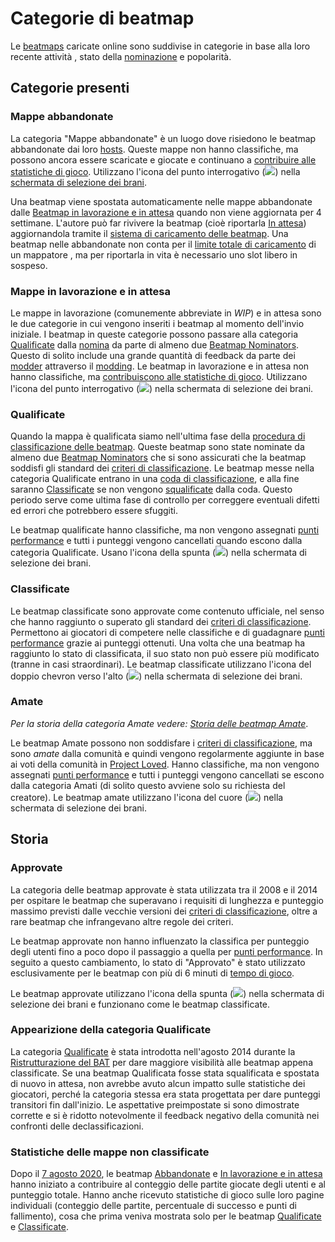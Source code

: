 # Categorie di beatmap

Le [beatmaps](/wiki/Beatmap) caricate online sono suddivise in categorie in base alla loro recente attività , stato della [nominazione](/wiki/Beatmap_ranking_procedure#qualification) e popolarità.

## Categorie presenti

### Mappe abbandonate

La categoria "Mappe abbandonate" è un luogo dove risiedono le beatmap abbandonate dai loro [hosts](/wiki/Beatmap/Beatmap_host). Queste mappe non hanno classifiche, ma possono ancora essere scaricate e giocate e continuano a [contribuire alle statistiche di gioco](#statistiche-delle-mappe-non-classificate). Utilizzano l'icona del punto interrogativo (![](/wiki/shared/status/graveyard.png)) nella [schermata di selezione dei brani](/wiki/Client/Interface#song-select).

Una beatmap viene spostata automaticamente nelle mappe abbandonate dalle [Beatmap in lavorazione e in attesa](#mappe-in-lavorazione-e-in-attesa) quando non viene aggiornata per 4 settimane. L'autore può far rivivere la beatmap (cioè riportarla [In attesa](#mappe-in-lavorazione-e-in-attesa)) aggiornandola tramite il [sistema di caricamento delle beatmap](/wiki/Beatmapping/Beatmap_submission). Una beatmap nelle abbandonate non conta per il [limite totale di caricamento](/wiki/osu!supporter#limiti-aumentati) di un mappatore , ma per riportarla in vita è necessario uno slot libero in sospeso.

### Mappe in lavorazione e in attesa

Le mappe in lavorazione (comunemente abbreviate in *WIP*) e in attesa sono le due categorie in cui vengono inseriti i beatmap al momento dell'invio iniziale. I beatmap in queste categorie possono passare alla categoria [Qualificate](#qualificate) dalla [nomina](/wiki/Beatmap_ranking_procedure#nominations) da parte di almeno due [Beatmap Nominators](/wiki/People/Beatmap_Nominators). Questo di solito include una grande quantità di feedback da parte dei [modder](/wiki/Modding/Modder) attraverso il [modding](/wiki/Modding). Le beatmap in lavorazione e in attesa non hanno classifiche, ma [contribuiscono alle statistiche di gioco](#statistiche-delle-mappe-non-classificate). Utilizzano l'icona del punto interrogativo (![](/wiki/shared/status/pending.png)) nella schermata di selezione dei brani.

### Qualificate

Quando la mappa è qualificata siamo nell'ultima fase della [procedura di classificazione delle beatmap](/wiki/Beatmap_ranking_procedure). Queste beatmap sono state nominate da almeno due [Beatmap Nominators](/wiki/People/Beatmap_Nominators) che si sono assicurati che la beatmap soddisfi gli standard dei [criteri di classificazione](/wiki/Ranking_criteria). Le beatmap messe nella categoria Qualificate entrano in una [coda di classificazione](/wiki/Beatmap_ranking_procedure/Ranking_queue), e alla fine saranno [Classificate](#classificate) se non vengono [squalificate](/wiki/Beatmap_ranking_procedure#nomination-resets) dalla coda. Questo periodo serve come ultima fase di controllo per correggere eventuali difetti ed errori che potrebbero essere sfuggiti.

Le beatmap qualificate hanno classifiche, ma non vengono assegnati [punti performance](/wiki/Performance_points) e tutti i punteggi vengono cancellati quando escono dalla categoria Qualificate. Usano l'icona della spunta (![](/wiki/shared/status/qualified.png)) nella schermata di selezione dei brani.

### Classificate

Le beatmap classificate sono approvate come contenuto ufficiale, nel senso che hanno raggiunto o superato gli standard dei [criteri di classificazione](/wiki/Ranking_criteria). Permettono ai giocatori di competere nelle classifiche e di guadagnare [punti performance](/wiki/Performance_points) grazie ai punteggi ottenuti. Una volta che una beatmap ha raggiunto lo stato di classificata, il suo stato non può essere più modificato (tranne in casi straordinari). Le beatmap classificate utilizzano l'icona del doppio chevron verso l'alto (![](/wiki/shared/status/ranked.png)) nella schermata di selezione dei brani.

### Amate

*Per la storia della categoria Amate vedere: [Storia delle beatmap Amate](/wiki/History_of_osu!/History_of_Loved)*.

Le beatmap Amate possono non soddisfare i [criteri di classificazione](/wiki/Ranking_criteria), ma sono *amate* dalla comunità e quindi vengono regolarmente aggiunte in base ai voti della comunità in [Project Loved](/wiki/Community/Project_Loved). Hanno classifiche, ma non vengono assegnati [punti performance](/wiki/Performance_points) e tutti i punteggi vengono cancellati se escono dalla categoria Amati (di solito questo avviene solo su richiesta del creatore). Le beatmap amate utilizzano l'icona del cuore (![](/wiki/shared/status/loved.png)) nella schermata di selezione dei brani.

## Storia

### Approvate

La categoria delle beatmap approvate è stata utilizzata tra il 2008 e il 2014 per ospitare le beatmap che superavano i requisiti di lunghezza e punteggio massimo previsti dalle vecchie versioni dei [criteri di classificazione](/wiki/Ranking_criteria), oltre a rare beatmap che infrangevano altre regole dei criteri.

Le beatmap approvate non hanno influenzato la classifica per punteggio degli utenti fino a poco dopo il passaggio a quella per [punti performance](/wiki/Performance_points). In seguito a questo cambiamento, lo stato di "Approvato" è stato utilizzato esclusivamente per le beatmap con più di 6 minuti di [tempo di gioco](/wiki/Beatmap/Drain_time).

Le beatmap approvate utilizzano l'icona della spunta (![](/wiki/shared/status/approved.png)) nella schermata di selezione dei brani e funzionano come le beatmap classificate.

### Appearizione della categoria Qualificate

La categoria [Qualificate](#qualificate) è stata introdotta nell'agosto 2014 durante la [Ristrutturazione del BAT](https://osu.ppy.sh/home/news/2014-08-21-restructuring-of-the-bat) per dare maggiore visibilità alle beatmap appena classificate. Se una beatmap Qualificata fosse stata squalificata e spostata di nuovo in attesa, non avrebbe avuto alcun impatto sulle statistiche dei giocatori, perché la categoria stessa era stata progettata per dare punteggi transitori fin dall'inizio. Le aspettative preimpostate si sono dimostrate corrette e si è ridotto notevolmente il feedback negativo della comunità nei confronti delle declassificazioni.

### Statistiche delle mappe non classificate

Dopo il [7 agosto 2020](https://osu.ppy.sh/home/changelog/stable40/20200807.3), le beatmap [Abbandonate](#mappe-abbandonate) e [In lavorazione e in attesa](#mappe-in-lavorazione-e-in-attesa) hanno iniziato a contribuire al conteggio delle partite giocate degli utenti e al punteggio totale. Hanno anche ricevuto statistiche di gioco sulle loro pagine individuali (conteggio delle partite, percentuale di successo e punti di fallimento), cosa che prima veniva mostrata solo per le beatmap [Qualificate](#qualificate) e [Classificate](#classificate).
